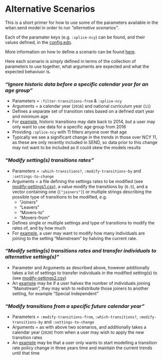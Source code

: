 # Alternative Scenarios

This is a short primer for how to use some of the parameters available in the witan.send model in order to run _"alternative scenarios"_.

Each of the paramater keys (e.g. `:splice-ncy`) can be found, and their values defined, in the [config.edn](https://github.com/MastodonC/witan.send/blob/master/data/demo/config.edn).

More information on how to define a scenario can be found [here](https://docs.google.com/document/d/1lQ2RrESpiyU5x2YUY8YvT287K4iq6NJw4jqHUIqC2VM/edit?ts=5b7d6444#heading=h.ebeiyry5kb3k). 

Here each scenario is simply defined in terms of the collection of parameters to use together, what arguments are expected and what the expected behaviuor is.

### _“Ignore historic data before a specific calendar year for an age group”_

* Parameters = `:filter-transitions-from` & `:splice-ncy`
* Arguments = a calendar year (`2016`) and national curriculum year (`11`)
* Defines a separate set of transition rates based on a defined start year and minimum age
* For [example](https://gist.github.com/seb231/c752e3a8562017c29ea0df01f76b0169), historic transitions may date back to 2014, but a user may only want to use data for a specific age group from 2016
* Providing `:splice-ncy` with 11 filters anyone over that age
* Typically we see a significant change in the trends in those over NCY 11, as these are only recently included in SEND, so data prior to this change may not want to be included as it could skew the models results

### _“Modify setting(s) transitions rates”_

* Parameters = `:which-transitions?`, `:modify-transitions-by` and `:settings-to-change`
* Arguments = a file defining the settings rates to be modified (see [modify-settings1.csv](https://github.com/MastodonC/witan.send/blob/master/data/demo/data/modify-settings1.csv)), a value modify the transitions by (`0.5`), and a vector containing one (`["joiners"]`) or multiple strings describing the possible type of transitions to be modified, e.g.
  * “Joiners”
  * “Leavers”
  * “Movers-to”
  * “Movers-from”
* Defines single or multiple settings and type of transitions to modify the rates of, and by how much
* For [example](https://gist.github.com/seb231/b994bc040ed967e136424b623f165403), a user may want to modify how many individuals are joining to the setting “Mainstream” by halving the current rate.

### _“Modify setting(s) transitions rates and transfer individuals to alternative setting(s)”_

* Parameter and Arguments as described above, however additionally takes a list of settings to transfer individuals in the modified setting(s) to (see [modify-settings2.csv](https://github.com/MastodonC/witan.send/blob/master/data/demo/data/modify-settings2.csv))
* An [example](https://gist.github.com/seb231/b994bc040ed967e136424b623f165403) may be if a user halves the number of individuals joining “Mainstream”, they may wish to redistribute those joiners to another setting, for example “Special Independent”

### _“Modify transitions from a specific future calendar year”_

* Parameters = `:modify-transitions-from`, `:which-transitions?`, `:modify-transitions-by` and `:settings-to-change`
* Arguments = as with above two scenarios, and additionally takes a calendar year (`2020`) from when a user may wish to apply the new transition rates
* An [example](https://gist.github.com/seb231/0218cb773df526e4e99b992db028703d) may be that a user only wants to start modelling a transition rate policy change in three years time and maintain the current trends until that time
